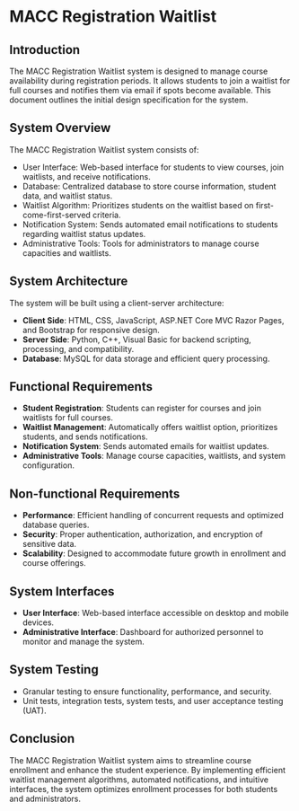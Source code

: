 # MACC Registration Waitlist

## Introduction
The MACC Registration Waitlist system is designed to manage course availability during registration periods. It allows students to join a waitlist for full courses and notifies them via email if spots become available. This document outlines the initial design specification for the system.

## System Overview
The MACC Registration Waitlist system consists of:
- User Interface: Web-based interface for students to view courses, join waitlists, and receive notifications.
- Database: Centralized database to store course information, student data, and waitlist status.
- Waitlist Algorithm: Prioritizes students on the waitlist based on first-come-first-served criteria.
- Notification System: Sends automated email notifications to students regarding waitlist status updates.
- Administrative Tools: Tools for administrators to manage course capacities and waitlists.

## System Architecture
The system will be built using a client-server architecture:
- **Client Side**: HTML, CSS, JavaScript, ASP.NET Core MVC Razor Pages, and Bootstrap for responsive design.
- **Server Side**: Python, C++, Visual Basic for backend scripting, processing, and compatibility.
- **Database**: MySQL for data storage and efficient query processing.

## Functional Requirements
- **Student Registration**: Students can register for courses and join waitlists for full courses.
- **Waitlist Management**: Automatically offers waitlist option, prioritizes students, and sends notifications.
- **Notification System**: Sends automated emails for waitlist updates.
- **Administrative Tools**: Manage course capacities, waitlists, and system configuration.

## Non-functional Requirements
- **Performance**: Efficient handling of concurrent requests and optimized database queries.
- **Security**: Proper authentication, authorization, and encryption of sensitive data.
- **Scalability**: Designed to accommodate future growth in enrollment and course offerings.

## System Interfaces
- **User Interface**: Web-based interface accessible on desktop and mobile devices.
- **Administrative Interface**: Dashboard for authorized personnel to monitor and manage the system.

## System Testing
- Granular testing to ensure functionality, performance, and security.
- Unit tests, integration tests, system tests, and user acceptance testing (UAT).

## Conclusion
The MACC Registration Waitlist system aims to streamline course enrollment and enhance the student experience. By implementing efficient waitlist management algorithms, automated notifications, and intuitive interfaces, the system optimizes enrollment processes for both students and administrators.
